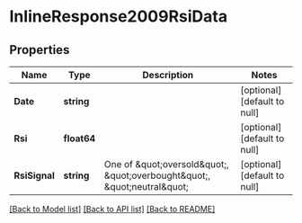 # InlineResponse2009RsiData

## Properties
Name | Type | Description | Notes
------------ | ------------- | ------------- | -------------
**Date** | **string** |  | [optional] [default to null]
**Rsi** | **float64** |  | [optional] [default to null]
**RsiSignal** | **string** | One of \&quot;oversold\&quot;, \&quot;overbought\&quot;, \&quot;neutral\&quot; | [optional] [default to null]

[[Back to Model list]](../README.md#documentation-for-models) [[Back to API list]](../README.md#documentation-for-api-endpoints) [[Back to README]](../README.md)

